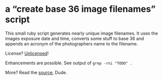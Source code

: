 # a “create base 36 image filenames” script

This small ruby script generates nearly unique image filenames. It uses the
images exposure date and time, converts some stuff to base 36 and appends an
acronym of the photographers name to the filename.

License? [Unlicensed][license]!

Enhancements are possible. See output of `grep -rni "TODO" .`

More? Read the [source][], Dude.


[license]: http://unlicense.org/

[source]: https://github.com/rosetree/base_36_image_filenames/blob/master/base_36_image_files.rb
